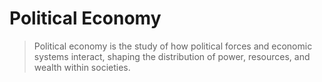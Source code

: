 # Political Economy

> Political economy is the study of how political forces and economic systems interact, shaping the distribution of power, resources, and wealth within societies.
